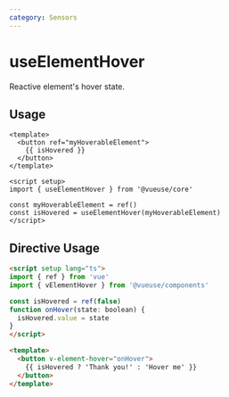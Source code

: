 ```yaml
---
category: Sensors
---
```


# useElementHover

Reactive element's hover state.

## Usage

```vue
<template>
  <button ref="myHoverableElement">
    {{ isHovered }}
  </button>
</template>

<script setup>
import { useElementHover } from '@vueuse/core'

const myHoverableElement = ref()
const isHovered = useElementHover(myHoverableElement)
</script>
```

## Directive Usage

```html
<script setup lang="ts">
import { ref } from 'vue'
import { vElementHover } from '@vueuse/components'

const isHovered = ref(false)
function onHover(state: boolean) {
  isHovered.value = state
}
</script>

<template>
  <button v-element-hover="onHover">
    {{ isHovered ? 'Thank you!' : 'Hover me' }}
  </button>
</template>
```
